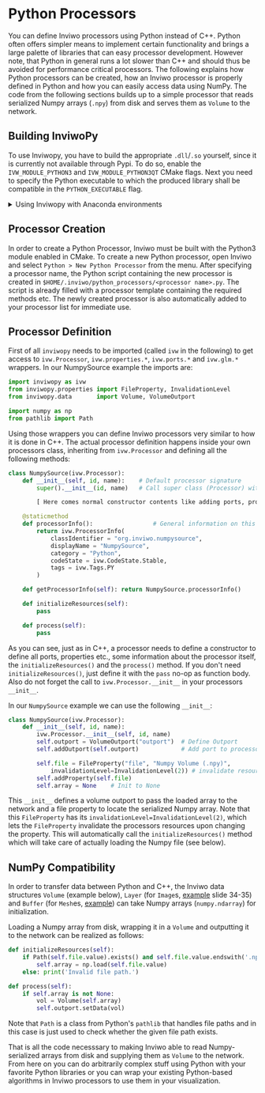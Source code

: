 # Python Processors
You can define Inviwo processors using Python instead of C++. Python often offers simpler means to implement certain functionality and brings a large palette of libraries that can easy processor development. However note, that Python in general runs a lot slower than C++ and should thus be avoided for performance critical processors. The following explains how Python processors can be created, how an Inviwo processor is properly defined in Python and how you can easily access data using NumPy.
The code from the following sections builds up to a simple processor that reads serialized Numpy arrays (`.npy`) from disk and serves them as `Volume` to the network.

## Building InviwoPy
To use Inviwopy, you have to build the appropriate `.dll`/`.so` yourself, since it is currently not available through Pypi. To do so, enable the `IVW_MODULE_PYTHON3` and `IVW_MODULE_PYTHON3QT` CMake flags. Next you need to specify the Python executable to which the produced library shall be compatible in the `PYTHON_EXECUTABLE` flag.
<details>
<summary>
Using Inviwopy with Anaconda environments
</summary>
<p>

1. Set the `PYTHON_EXECUTABLE` flag to your environment's executable (e.g. `~/.conda/envs/inviwo/bin/python3`)

2. If not set automatically, also adapt the `PYTHON_LIBRARY` flag to `<conda env>/lib/libpython3.6m.so` (according to your Python version).

</p>
</details>

## Processor Creation
In order to create a Python Processor, Inviwo must be built with the Python3 module enabled in CMake. To create a new Python processor, open Inviwo and select `Python > New Python Processor` from the menu. After specifying a processor name, the Python script containing the new processor is created in `$HOME/.inviwo/python_processors/<processor name>.py`. The script is already filled with a processor template containing the required methods etc. The newly created processor is also automatically added to your processor list for immediate use.

## Processor Definition
First of all `inviwopy` needs to be imported (called `ivw` in the following) to get access to `ivw.Processor`, `ivw.properties.*`, `ivw.ports.*` and `ivw.glm.*` wrappers. In our NumpySource example the imports are:
```python
import inviwopy as ivw
from inviwopy.properties import FileProperty, InvalidationLevel
from inviwopy.data       import Volume, VolumeOutport

import numpy as np
from pathlib import Path
```

Using those wrappers you can define Inviwo processors very similar to how it is done in C++. The actual processor definition happens inside your own processors class, inheriting from `ivw.Processor` and defining all the following methods:
```python
class NumpySource(ivw.Processor):
    def __init__(self, id, name):    # Default processor signature
        super().__init__(id, name)   # Call super class (Processor) with id, name

        [ Here comes normal constructor contents like adding ports, properties ]

    @staticmethod
    def processorInfo():                 # General information on this processor
        return ivw.ProcessorInfo(
            classIdentifier = "org.inviwo.numpysource",
    		displayName = "NumpySource",
    		category = "Python",
    		codeState = ivw.CodeState.Stable,
    		tags = ivw.Tags.PY
        )

    def getProcessorInfo(self): return NumpySource.processorInfo()

    def initializeResources(self):
        pass

    def process(self):
        pass
```

As you can see, just as in C++, a processor needs to define a constructor to define all ports, properties etc., some information about the processor itself, the `initializeResources()` and the `process()` method. If you don't need `initializeResources()`, just define it with the `pass` no-op as function body.
Also do not forget the call to `ivw.Processor.__init__` in your processors `__init__`.

In our `NumpySource` example we can use the following `__init__`:
```python
class NumpySource(ivw.Processor):
    def __init__(self, id, name):
        ivw.Processor.__init__(self, id, name)
        self.outport = VolumeOutport("outport")  # Define Outport
        self.addOutport(self.outport)            # Add port to processor

        self.file = FileProperty("file", "Numpy Volume (.npy)",
            invalidationLevel=InvalidationLevel(2)) # invalidate resources on change
        self.addProperty(self.file)
        self.array = None    # Init to None
```
This `__init__` defines a volume outport to pass the loaded array to the network and a file property to locate the serialized Numpy array. Note that this `FileProperty` has its `invalidationLevel=InvalidationLevel(2)`, which lets the `FileProperty` invalidate the processors resources upon changing the property. This will automatically call the `initializeResources()` method which will take care of actually loading the Numpy file (see below).

## NumPy Compatibility
In order to transfer data between Python and C++, the Inviwo data structures  `Volume` (example below), `Layer` (for `Image`s, [example](https://inviwo.org/assets/media/inviwo-vcbm2019.pdf) slide 34-35) and `Buffer` (for `Mesh`es, [example](https://github.com/inviwo/modules/blob/2f07a0fffe916c413a520644b9fe2e45a3ee60a9/misc/vasp/python/vasputil.py#L109-L123)) can take Numpy arrays (`numpy.ndarray`) for initialization.

Loading a Numpy array from disk, wrapping it in a `Volume` and outputting it to the network can be realized as follows:
```python
def initializeResources(self):
    if Path(self.file.value).exists() and self.file.value.endswith('.npy'):
        self.array = np.load(self.file.value)
    else: print('Invalid file path.')

def process(self):
    if self.array is not None:
        vol = Volume(self.array)
        self.outport.setData(vol)
```
Note that `Path` is a class from Python's `pathlib` that handles file paths and in this case is just used to check whether the given file path exists.

That is all the code necesssary to making Inviwo able to read Numpy-serialized arrays from disk and supplying them as `Volume` to the network.
From here on you can do arbitrarily complex stuff using Python with your favorite Python libraries or you can wrap your existing Python-based algorithms in Inviwo processors to use them in your visualization.
